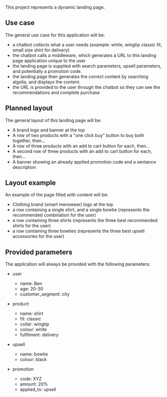 This project represents a dynamic landing page.

## Use case
The general use case for this application will be:
- a chatbot collects what a user needs (example: white, wingtip classic fit, small size shirt for delivery)
- the chatbot calls a middleware, which generates a URL to this landing page application unique to the user
- the landing page is supplied with search parameters, upsell parameters, and potentially a promotion code.
- the landing page then generates the correct content by searching algolia, and displays the content.
- the URL is provided to the user through the chatbot so they can see the recommendations and complete purchase

## Planned layout
The general layout of this landing page will be:
- A brand logo and banner at the top
- A row of two products with a "one click buy" button to buy both together, then...
- A row of three products with an add to cart button for each, then...
- A second row of three products with an add to cart button for each, then...
- A banner showing an already applied promotion code and a sentance description

## Layout example
An example of the page filled with content will be:
- Clothing brand (smart menswear) logo at the top
- a row containing a single shirt, and a single bowtie (represents the recommended combination for the user)
- a row containing three shirts (represents the three best recommended shirts for the user)
- a row containing three bowties (represents the three best upsell accessories for the user)

## Provided parameters
The application will always be provided with the following parameters:

- user
    - name: Ben
    - age: 20-30
    - customer_segment: city

- product
    - name: shirt
    - fit: classic
    - collar: wingtip
    - colour: white
    - fulfilment: delivery

- upsell
    - name: bowtie
    - colour: black

- promotion
    - code: XYZ
    - amount: 20%
    - applied_to: upsell 

